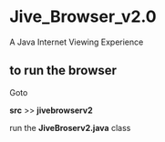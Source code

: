 # Jive_Browser_v2.0
A Java Internet Viewing Experience
## to run the browser

Goto 

**src** >> **jivebrowserv2**

run the **JiveBroserv2.java** class 
